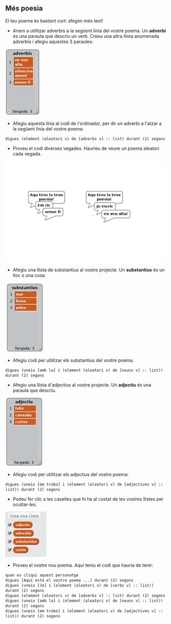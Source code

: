 ## Més poesia

El teu poema és bastant curt: afegim més text!

+ Anem a utilitzar adverbis a la següent línia del vostre poema. Un **adverbi** és una paraula que descriu un verb. Creeu una altra llista anomenada adverbis i afegiu aquestes 3 paraules:

![captura de pantalla](images/poetry-adverbs.png)

+ Afegiu aquesta línia al codi de l'ordinador, per dir un adverbi a l'atzar a la següent línia del vostre poema:

```blocks
digues (element (aleatori v) de [adverbs v] :: list) durant (2) segons
```

+ Proveu el codi diverses vegades. Hauríeu de veure un poema aleatori cada vegada.

![captura de pantalla](images/poetry-adverb-test.png)

+ Afegiu una llista de substantius al vostre projecte. Un **substantius** és un lloc o una cosa.

![captura de pantalla](images/poetry-nouns.png)

+ Afegiu codi per utilitzar els substantius del vostre poema.

```blocks
digues (uneix [amb la] i (element (aleatori v) de [nouns v] :: list)) durant (2) segons
```

+ Afegiu una llista d'adjectius al vostre projecte. Un **adjectiu** és una paraula que descriu.

![captura de pantalla](images/poetry-adjectives.png)

+ Afegiu codi per utilitzar els adjectius del vostre poema:

```blocks
digues (uneix [em trobo] i (element (aleatori v) de [adjectives v] :: list)) durant (2) segons
```

+ Podeu fer clic a les caselles que hi ha al costat de les vostres llistes per ocultar-les.

![captura de pantalla](images/poetry-lists-tick.png)

+ Proveu el vostre nou poema. Aquí teniu el codi que hauria de tenir:

```blocks
quan es cliqui aquest personatge
digues [Aquí està el vostre poema ...] durant (2) segons
digues (uneix [Jo] i (element (aleatori v) de [verbs v] :: list)) durant (2) segons
digues (element (aleatori v) de [adverbs v] :: list) durant (2) segons
digues (uneix [amb la] i (element (aleatori v) de [nouns v] :: list)) durant (2) segons
digues (uneix [em trobo] i (element (aleatori v) de [adjectives v] :: list)) durant (2) segons
```
